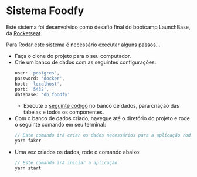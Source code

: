 # Sistema Foodfy

Este sistema foi desenvolvido como desafio final do bootcamp LaunchBase, da [Rocketseat](https://rocketseat.com.br/).

Para Rodar este sistema é necessário executar alguns passos...

- Faça o clone do projeto para o seu computador.
- Crie um banco de dados com as seguintes configurações:
  ```js
  user: 'postgres',
  password: 'docker',
  host: 'localhost',
  port: '5432',
  database: 'db_foodfy'
  ```
  - Execute o [seguinte código](https://drive.google.com/file/d/1T-m3UbfCy-6bNPEEuXoQmTNMyUVDU70Q/view?usp=sharing) no banco de dados, para criação das tabelas e todos os componentes.
- Com o banco de dados criado, navegue até o diretório do projeto e rode o seguinte comando em seu terminal:
  ```js
  // Este comando irá criar os dados necessários para a aplicação rodar corretamente.
  yarn faker
  ```
- Uma vez criados os dados, rode o comando abaixo:
  ```js
  // Este comando irá iniciar a aplicação.
  yarn start
  ```
